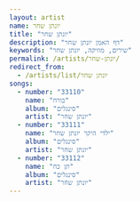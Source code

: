 ```yaml
---
layout: artist
name: יונתן שחר
title: "יונתן שחר"
description: "דף האמן יונתן שחר"
keywords: "שירים, מוזיקה, יונתן שחר"
permalink: /artists/יונתן-שחר/
redirect_from:
  - /artists/list/יונתן שחר
songs:
  - number: "33110"
    name: "בורח"
    album: "סינגלים"
    artist: "יונתן שחר"
  - number: "33111"
    name: "ילדי היקר יונתן שחר"
    album: "סינגלים"
    artist: "יונתן שחר"
  - number: "33112"
    name: "תן כח"
    album: "סינגלים"
    artist: "יונתן שחר"
---
```

